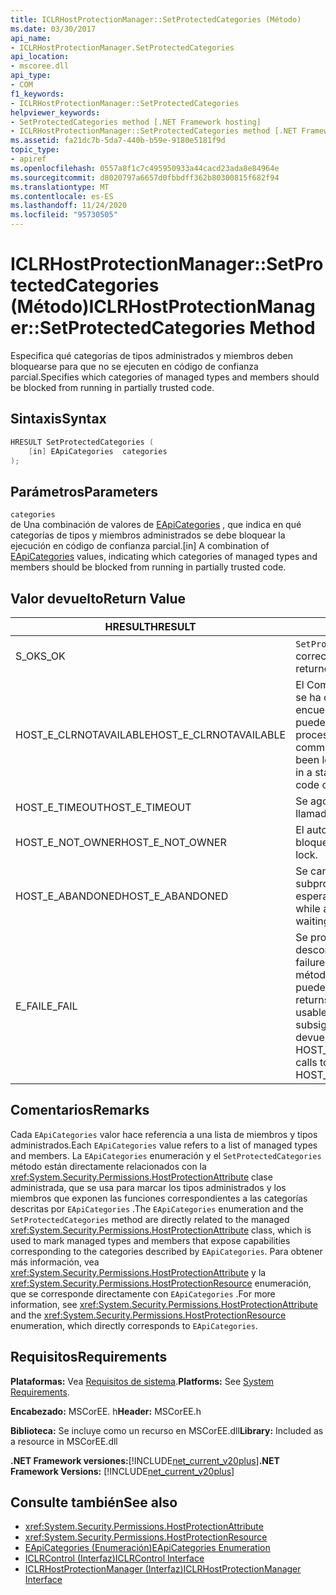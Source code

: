 ```yaml
---
title: ICLRHostProtectionManager::SetProtectedCategories (Método)
ms.date: 03/30/2017
api_name:
- ICLRHostProtectionManager.SetProtectedCategories
api_location:
- mscoree.dll
api_type:
- COM
f1_keywords:
- ICLRHostProtectionManager::SetProtectedCategories
helpviewer_keywords:
- SetProtectedCategories method [.NET Framework hosting]
- ICLRHostProtectionManager::SetProtectedCategories method [.NET Framework hosting]
ms.assetid: fa21dc7b-5da7-440b-b59e-9180e5181f9d
topic_type:
- apiref
ms.openlocfilehash: 0557a8f1c7c495950933a44cacd23ada8e84964e
ms.sourcegitcommit: d8020797a6657d0fbbdff362b80300815f682f94
ms.translationtype: MT
ms.contentlocale: es-ES
ms.lasthandoff: 11/24/2020
ms.locfileid: "95730505"
---
```

# <a name="iclrhostprotectionmanagersetprotectedcategories-method"></a><span data-ttu-id="724d6-102">ICLRHostProtectionManager::SetProtectedCategories (Método)</span><span class="sxs-lookup"><span data-stu-id="724d6-102">ICLRHostProtectionManager::SetProtectedCategories Method</span></span>

<span data-ttu-id="724d6-103">Especifica qué categorías de tipos administrados y miembros deben bloquearse para que no se ejecuten en código de confianza parcial.</span><span class="sxs-lookup"><span data-stu-id="724d6-103">Specifies which categories of managed types and members should be blocked from running in partially trusted code.</span></span>  
  
## <a name="syntax"></a><span data-ttu-id="724d6-104">Sintaxis</span><span class="sxs-lookup"><span data-stu-id="724d6-104">Syntax</span></span>  
  
```cpp  
HRESULT SetProtectedCategories (  
    [in] EApiCategories  categories  
);  
```  
  
## <a name="parameters"></a><span data-ttu-id="724d6-105">Parámetros</span><span class="sxs-lookup"><span data-stu-id="724d6-105">Parameters</span></span>  

 `categories`  
 <span data-ttu-id="724d6-106">de Una combinación de valores de [EApiCategories](eapicategories-enumeration.md) , que indica en qué categorías de tipos y miembros administrados se debe bloquear la ejecución en código de confianza parcial.</span><span class="sxs-lookup"><span data-stu-id="724d6-106">[in] A combination of [EApiCategories](eapicategories-enumeration.md) values, indicating which categories of managed types and members should be blocked from running in partially trusted code.</span></span>  
  
## <a name="return-value"></a><span data-ttu-id="724d6-107">Valor devuelto</span><span class="sxs-lookup"><span data-stu-id="724d6-107">Return Value</span></span>  
  
|<span data-ttu-id="724d6-108">HRESULT</span><span class="sxs-lookup"><span data-stu-id="724d6-108">HRESULT</span></span>|<span data-ttu-id="724d6-109">Descripción</span><span class="sxs-lookup"><span data-stu-id="724d6-109">Description</span></span>|  
|-------------|-----------------|  
|<span data-ttu-id="724d6-110">S_OK</span><span class="sxs-lookup"><span data-stu-id="724d6-110">S_OK</span></span>|<span data-ttu-id="724d6-111">`SetProtectedCategories` se devolvió correctamente.</span><span class="sxs-lookup"><span data-stu-id="724d6-111">`SetProtectedCategories` returned successfully.</span></span>|  
|<span data-ttu-id="724d6-112">HOST_E_CLRNOTAVAILABLE</span><span class="sxs-lookup"><span data-stu-id="724d6-112">HOST_E_CLRNOTAVAILABLE</span></span>|<span data-ttu-id="724d6-113">El Common Language Runtime (CLR) no se ha cargado en un proceso o el CLR se encuentra en un estado en el que no puede ejecutar código administrado ni procesar la llamada correctamente.</span><span class="sxs-lookup"><span data-stu-id="724d6-113">The common language runtime (CLR) has not been loaded into a process, or the CLR is in a state in which it cannot run managed code or process the call successfully.</span></span>|  
|<span data-ttu-id="724d6-114">HOST_E_TIMEOUT</span><span class="sxs-lookup"><span data-stu-id="724d6-114">HOST_E_TIMEOUT</span></span>|<span data-ttu-id="724d6-115">Se agotó el tiempo de espera de la llamada.</span><span class="sxs-lookup"><span data-stu-id="724d6-115">The call timed out.</span></span>|  
|<span data-ttu-id="724d6-116">HOST_E_NOT_OWNER</span><span class="sxs-lookup"><span data-stu-id="724d6-116">HOST_E_NOT_OWNER</span></span>|<span data-ttu-id="724d6-117">El autor de la llamada no posee el bloqueo.</span><span class="sxs-lookup"><span data-stu-id="724d6-117">The caller does not own the lock.</span></span>|  
|<span data-ttu-id="724d6-118">HOST_E_ABANDONED</span><span class="sxs-lookup"><span data-stu-id="724d6-118">HOST_E_ABANDONED</span></span>|<span data-ttu-id="724d6-119">Se canceló un evento mientras un subproceso o fibra bloqueados estaba esperando en él.</span><span class="sxs-lookup"><span data-stu-id="724d6-119">An event was canceled while a blocked thread or fiber was waiting on it.</span></span>|  
|<span data-ttu-id="724d6-120">E_FAIL</span><span class="sxs-lookup"><span data-stu-id="724d6-120">E_FAIL</span></span>|<span data-ttu-id="724d6-121">Se produjo un error grave desconocido.</span><span class="sxs-lookup"><span data-stu-id="724d6-121">An unknown catastrophic failure occurred.</span></span> <span data-ttu-id="724d6-122">Después de que un método devuelve E_FAIL, CLR ya no se puede usar en el proceso.</span><span class="sxs-lookup"><span data-stu-id="724d6-122">After a method returns E_FAIL, the CLR is no longer usable within the process.</span></span> <span data-ttu-id="724d6-123">Las llamadas subsiguientes a métodos de hospedaje devuelven HOST_E_CLRNOTAVAILABLE.</span><span class="sxs-lookup"><span data-stu-id="724d6-123">Subsequent calls to hosting methods return HOST_E_CLRNOTAVAILABLE.</span></span>|  
  
## <a name="remarks"></a><span data-ttu-id="724d6-124">Comentarios</span><span class="sxs-lookup"><span data-stu-id="724d6-124">Remarks</span></span>  

 <span data-ttu-id="724d6-125">Cada `EApiCategories` valor hace referencia a una lista de miembros y tipos administrados.</span><span class="sxs-lookup"><span data-stu-id="724d6-125">Each `EApiCategories` value refers to a list of managed types and members.</span></span> <span data-ttu-id="724d6-126">La `EApiCategories` enumeración y el `SetProtectedCategories` método están directamente relacionados con la <xref:System.Security.Permissions.HostProtectionAttribute> clase administrada, que se usa para marcar los tipos administrados y los miembros que exponen las funciones correspondientes a las categorías descritas por `EApiCategories` .</span><span class="sxs-lookup"><span data-stu-id="724d6-126">The `EApiCategories` enumeration and the `SetProtectedCategories` method are directly related to the managed <xref:System.Security.Permissions.HostProtectionAttribute> class, which is used to mark managed types and members that expose capabilities corresponding to the categories described by `EApiCategories`.</span></span> <span data-ttu-id="724d6-127">Para obtener más información, vea <xref:System.Security.Permissions.HostProtectionAttribute> y la <xref:System.Security.Permissions.HostProtectionResource> enumeración, que se corresponde directamente con `EApiCategories` .</span><span class="sxs-lookup"><span data-stu-id="724d6-127">For more information, see <xref:System.Security.Permissions.HostProtectionAttribute> and the <xref:System.Security.Permissions.HostProtectionResource> enumeration, which directly corresponds to `EApiCategories`.</span></span>  
  
## <a name="requirements"></a><span data-ttu-id="724d6-128">Requisitos</span><span class="sxs-lookup"><span data-stu-id="724d6-128">Requirements</span></span>  

 <span data-ttu-id="724d6-129">**Plataformas:** Vea [Requisitos de sistema](../../get-started/system-requirements.md).</span><span class="sxs-lookup"><span data-stu-id="724d6-129">**Platforms:** See [System Requirements](../../get-started/system-requirements.md).</span></span>  
  
 <span data-ttu-id="724d6-130">**Encabezado:** MSCorEE. h</span><span class="sxs-lookup"><span data-stu-id="724d6-130">**Header:** MSCorEE.h</span></span>  
  
 <span data-ttu-id="724d6-131">**Biblioteca:** Se incluye como un recurso en MSCorEE.dll</span><span class="sxs-lookup"><span data-stu-id="724d6-131">**Library:** Included as a resource in MSCorEE.dll</span></span>  
  
 <span data-ttu-id="724d6-132">**.NET Framework versiones:**[!INCLUDE[net_current_v20plus](../../../../includes/net-current-v20plus-md.md)]</span><span class="sxs-lookup"><span data-stu-id="724d6-132">**.NET Framework Versions:** [!INCLUDE[net_current_v20plus](../../../../includes/net-current-v20plus-md.md)]</span></span>  
  
## <a name="see-also"></a><span data-ttu-id="724d6-133">Consulte también</span><span class="sxs-lookup"><span data-stu-id="724d6-133">See also</span></span>

- <xref:System.Security.Permissions.HostProtectionAttribute>
- <xref:System.Security.Permissions.HostProtectionResource>
- [<span data-ttu-id="724d6-134">EApiCategories (Enumeración)</span><span class="sxs-lookup"><span data-stu-id="724d6-134">EApiCategories Enumeration</span></span>](eapicategories-enumeration.md)
- [<span data-ttu-id="724d6-135">ICLRControl (Interfaz)</span><span class="sxs-lookup"><span data-stu-id="724d6-135">ICLRControl Interface</span></span>](iclrcontrol-interface.md)
- [<span data-ttu-id="724d6-136">ICLRHostProtectionManager (Interfaz)</span><span class="sxs-lookup"><span data-stu-id="724d6-136">ICLRHostProtectionManager Interface</span></span>](iclrhostprotectionmanager-interface.md)
